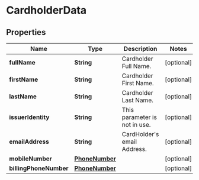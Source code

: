 

# CardholderData


## Properties

| Name | Type | Description | Notes |
|------------ | ------------- | ------------- | -------------|
|**fullName** | **String** | Cardholder Full Name. |  [optional] |
|**firstName** | **String** | Cardholder First Name. |  [optional] |
|**lastName** | **String** | Cardholder Last Name. |  [optional] |
|**issuerIdentity** | **String** | This parameter is not in use. |  [optional] |
|**emailAddress** | **String** | CardHolder&#39;s email Address. |  [optional] |
|**mobileNumber** | [**PhoneNumber**](PhoneNumber.md) |  |  [optional] |
|**billingPhoneNumber** | [**PhoneNumber**](PhoneNumber.md) |  |  [optional] |



